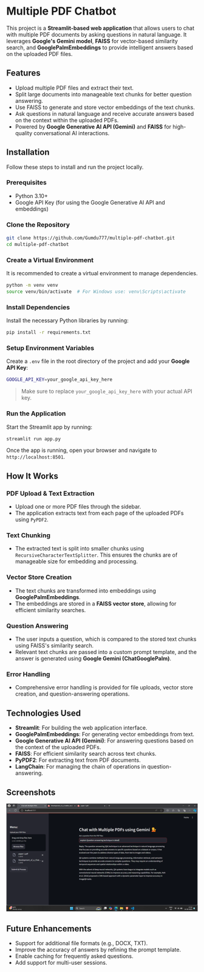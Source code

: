 
# Multiple PDF Chatbot

This project is a **Streamlit-based web application** that allows users to chat with multiple PDF documents by asking questions in natural language. It leverages **Google's Gemini model**, **FAISS** for vector-based similarity search, and **GooglePalmEmbeddings** to provide intelligent answers based on the uploaded PDF files.

## Features

- Upload multiple PDF files and extract their text.
- Split large documents into manageable text chunks for better question answering.
- Use FAISS to generate and store vector embeddings of the text chunks.
- Ask questions in natural language and receive accurate answers based on the context within the uploaded PDFs.
- Powered by **Google Generative AI API (Gemini)** and **FAISS** for high-quality conversational AI interactions.

## Installation

Follow these steps to install and run the project locally.

### Prerequisites

- Python 3.10+
- Google API Key (for using the Google Generative AI API and embeddings)

### Clone the Repository

```bash
git clone https://github.com/Gumdu777/multiple-pdf-chatbot.git
cd multiple-pdf-chatbot
```

### Create a Virtual Environment

It is recommended to create a virtual environment to manage dependencies.

```bash
python -m venv venv
source venv/bin/activate  # For Windows use: venv\Scripts\activate
```

### Install Dependencies

Install the necessary Python libraries by running:

```bash
pip install -r requirements.txt
```

### Setup Environment Variables

Create a `.env` file in the root directory of the project and add your **Google API Key**:

```bash
GOOGLE_API_KEY=your_google_api_key_here
```

> Make sure to replace `your_google_api_key_here` with your actual API key.

### Run the Application

Start the Streamlit app by running:

```bash
streamlit run app.py
```

Once the app is running, open your browser and navigate to `http://localhost:8501`.

## How It Works

### PDF Upload & Text Extraction

- Upload one or more PDF files through the sidebar.
- The application extracts text from each page of the uploaded PDFs using `PyPDF2`.
  
### Text Chunking

- The extracted text is split into smaller chunks using `RecursiveCharacterTextSplitter`. This ensures the chunks are of manageable size for embedding and processing.
  
### Vector Store Creation

- The text chunks are transformed into embeddings using **GooglePalmEmbeddings**.
- The embeddings are stored in a **FAISS vector store**, allowing for efficient similarity searches.

### Question Answering

- The user inputs a question, which is compared to the stored text chunks using FAISS's similarity search.
- Relevant text chunks are passed into a custom prompt template, and the answer is generated using **Google Gemini (ChatGooglePalm)**.
  
### Error Handling

- Comprehensive error handling is provided for file uploads, vector store creation, and question-answering operations.



## Technologies Used

- **Streamlit**: For building the web application interface.
- **GooglePalmEmbeddings**: For generating vector embeddings from text.
- **Google Generative AI API (Gemini)**: For answering questions based on the context of the uploaded PDFs.
- **FAISS**: For efficient similarity search across text chunks.
- **PyPDF2**: For extracting text from PDF documents.
- **LangChain**: For managing the chain of operations in question-answering.

## Screenshots

![Upload PDFs](./pdf.png) 

## Future Enhancements

- Support for additional file formats (e.g., DOCX, TXT).
- Improve the accuracy of answers by refining the prompt template.
- Enable caching for frequently asked questions.
- Add support for multi-user sessions.





